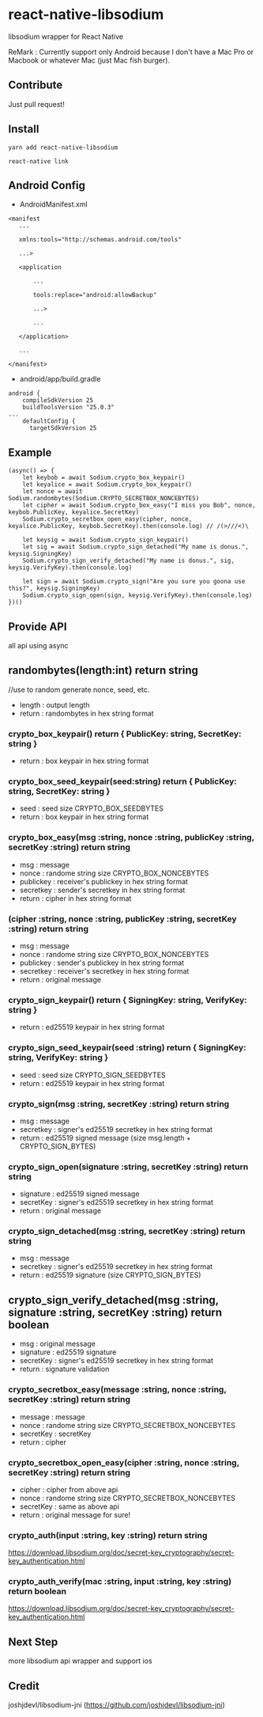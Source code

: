 # react-native-libsodium
libsodium wrapper for React Native

ReMark : Currently support only Android because I don't have a Mac Pro or Macbook or whatever Mac (just Mac fish burger).

## Contribute
Just pull request!

## Install

```
yarn add react-native-libsodium
```

```
react-native link
```


## Android Config
 * AndroidManifest.xml

 ```
<manifest
    ...

    xmlns:tools="http://schemas.android.com/tools"

    ...>

    <application

        ...

        tools:replace="android:allowBackup"

        ...>

        ...

    </application>

    ...

</manifest>
 ```

* android/app/build.gradle

```
android {
    compileSdkVersion 25
    buildToolsVersion "25.0.3"
...
    defaultConfig {
      targetSdkVersion 25
```

## Example
```
(async() => {
    let keybob = await Sodium.crypto_box_keypair()
    let keyalice = await Sodium.crypto_box_keypair()
    let nonce = await Sodium.randombytes(Sodium.CRYPTO_SECRETBOX_NONCEBYTES)
    let cipher = await Sodium.crypto_box_easy("I miss you Bob", nonce, keybob.PublicKey, keyalice.SecretKey)
    Sodium.crypto_secretbox_open_easy(cipher, nonce, keyalice.PublicKey, keybob.SecretKey).then(console.log) // /(>///<)\

    let keysig = await Sodium.crypto_sign_keypair()
    let sig = await Sodium.crypto_sign_detached("My name is donus.", keysig.SigningKey)
    Sodium.crypto_sign_verify_detached("My name is donus.", sig, keysig.VerifyKey).then(console.log)

    let sign = await Sodium.crypto_sign("Are you sure you goona use this?", keysig.SigningKey)
    Sodium.crypto_sign_open(sign, keysig.VerifyKey).then(console.log)
})()
```
## Provide API
all api using async

## randombytes(length:int) return string
//use to random generate nonce, seed, etc.
* length : output length
* return : randombytes in hex string format

### crypto_box_keypair() return { PublicKey: string, SecretKey: string }
* return : box keypair in hex string format

### crypto_box_seed_keypair(seed:string) return { PublicKey: string, SecretKey: string }
* seed : seed size CRYPTO_BOX_SEEDBYTES
* return : box keypair in hex string format

### crypto_box_easy(msg :string, nonce :string, publicKey :string, secretKey :string) return string
* msg : message
* nonce : randome string size CRYPTO_BOX_NONCEBYTES
* publickey : receiver's publickey in hex string format
* secretkey : sender's secretkey in hex string format
* return : cipher in hex string format

### (cipher :string, nonce :string, publicKey :string, secretKey :string) return string
* msg : message
* nonce : randome string size CRYPTO_BOX_NONCEBYTES
* publickey : sender's publickey in hex string format
* secretkey : receiver's secretkey in hex string format
* return : original message

### crypto_sign_keypair() return { SigningKey: string, VerifyKey: string }
* return : ed25519 keypair in hex string format

### crypto_sign_seed_keypair(seed :string) return { SigningKey: string, VerifyKey: string }
* seed : seed size CRYPTO_SIGN_SEEDBYTES
* return : ed25519 keypair in hex string format

### crypto_sign(msg :string, secretKey :string) return string
* msg : message
* secretkey : signer's ed25519 secretkey in hex string format
* return : ed25519 signed message (size msg.length + CRYPTO_SIGN_BYTES)

### crypto_sign_open(signature :string, secretKey :string) return string
* signature : ed25519 signed message
* secretKey : signer's ed25519 secretkey in hex string format
* return : original message

### crypto_sign_detached(msg :string, secretKey :string) return string
* msg : message
* secretkey : signer's ed25519 secretkey in hex string format
* return : ed25519 signature (size CRYPTO_SIGN_BYTES)

## crypto_sign_verify_detached(msg :string, signature :string, secretKey :string) return boolean
* msg : original message
* signature : ed25519 signature
* secretKey : signer's ed25519 secretkey in hex string format
* return : signature validation

### crypto_secretbox_easy(message :string, nonce :string, secretKey :string) return string
* message : message
* nonce : randome string size CRYPTO_SECRETBOX_NONCEBYTES
* secretKey : secretKey
* return : cipher

### crypto_secretbox_open_easy(cipher :string, nonce :string, secretKey :string) return string
* cipher : cipher from above api
* nonce : randome string size CRYPTO_SECRETBOX_NONCEBYTES
* secretKey : same as above api
* return : original message for sure! 
### crypto_auth(input :string, key :string) return string
https://download.libsodium.org/doc/secret-key_cryptography/secret-key_authentication.html
### crypto_auth_verify(mac :string, input :string, key :string) return boolean
https://download.libsodium.org/doc/secret-key_cryptography/secret-key_authentication.html

## Next Step
more libsodium api wrapper and support ios

## Credit
joshjdevl/libsodium-jni (https://github.com/joshjdevl/libsodium-jni)
